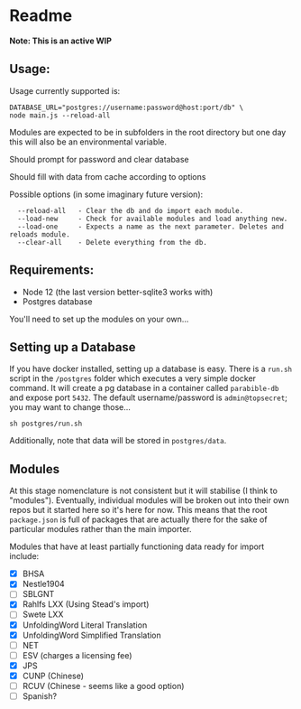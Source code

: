 # Readme

**Note: This is an active WIP**

## Usage:

Usage currently supported is:

```
DATABASE_URL="postgres://username:password@host:port/db" \
node main.js --reload-all
```

Modules are expected to be in subfolders in the root directory but one day this will also be an environmental variable.

Should prompt for password and clear database

Should fill with data from cache according to options

Possible options (in some imaginary future version):

```
  --reload-all   - Clear the db and do import each module.
  --load-new     - Check for available modules and load anything new.
  --load-one     - Expects a name as the next parameter. Deletes and reloads module.
  --clear-all    - Delete everything from the db.
```

## Requirements:

 - Node 12 (the last version better-sqlite3 works with)
 - Postgres database

You'll need to set up the modules on your own...

## Setting up a Database

If you have docker installed, setting up a database is easy. There is a `run.sh` script in the `/postgres` folder which executes a very simple docker command. It will create a pg database in a container called `parabible-db` and expose port `5432`. The default username/password is `admin@topsecret`; you may want to change those...

```
sh postgres/run.sh
```

Additionally, note that data will be stored in `postgres/data`.

## Modules

At this stage nomenclature is not consistent but it will stabilise (I think to "modules"). Eventually, individual modules will be broken out into their own repos but it started here so it's here for now. This means that the root `package.json` is full of packages that are actually there for the sake of particular modules rather than the main importer.

Modules that have at least partially functioning data ready for import include:

- [x] BHSA
- [x] Nestle1904
- [ ] SBLGNT
- [x] Rahlfs LXX (Using Stead's import)
- [ ] Swete LXX
- [x] UnfoldingWord Literal Translation
- [x] UnfoldingWord Simplified Translation
- [ ] NET
- [ ] ESV (charges a licensing fee)
- [x] JPS
- [x] CUNP (Chinese)
- [ ] RCUV (Chinese - seems like a good option)
- [ ] Spanish?
